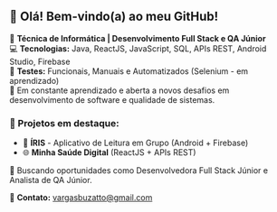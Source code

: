 ## 👋 Olá! Bem-vindo(a) ao meu GitHub!

🎯 **Técnica de Informática | Desenvolvimento Full Stack e QA Júnior**  
💻 **Tecnologias:** Java, ReactJS, JavaScript, SQL, APIs REST, Android Studio, Firebase  
🧪 **Testes:** Funcionais, Manuais e Automatizados (Selenium - em aprendizado)  
🚀 Em constante aprendizado e aberta a novos desafios em desenvolvimento de software e qualidade de sistemas.

### 🔗 Projetos em destaque:
- 📱 **ÍRIS** - Aplicativo de Leitura em Grupo (Android + Firebase)
- 🌐 **Minha Saúde Digital** (ReactJS + APIs REST)

🔎 Buscando oportunidades como Desenvolvedora Full Stack Júnior e Analista de QA Júnior.

📩 **Contato:** vargasbuzatto@gmail.com
